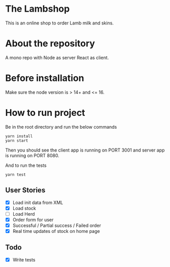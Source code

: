 # The Lambshop

This is an online shop to order Lamb milk and skins.

# About the repository

A mono repo with Node as server React as client.

# Before installation

Make sure the node version is > 14+ and <= 16.

# How to run project

Be in the root directory and run the below commands

```
yarn install
yarn start
```

Then you should see the client app is running on PORT 3001 and server app is running on PORT 8080.

And to run the tests

```
yarn test
```

## User Stories

- [x] Load init data from XML
- [x] Load stock
- [ ] Load Herd
- [x] Order form for user
- [x] Successful / Partial success / Failed order
- [x] Real time updates of stock on home page

## Todo

- [x] Write tests
